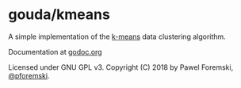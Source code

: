 # gouda/kmeans

A simple implementation of the [k-means](https://en.wikipedia.org/wiki/K-means_clustering) data clustering algorithm.

Documentation at [godoc.org](https://godoc.org/github.com/pforemski/gouda/kmeans)

Licensed under GNU GPL v3. Copyright (C) 2018 by Pawel Foremski, [@pforemski](https://twitter.com/pforemski).
